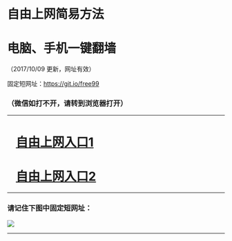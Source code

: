 ﻿# 自由上网简易方法

# 电脑、手机一键翻墙

（2017/10/09 更新，网址有效）

固定短网址：https://git.io/free99

### （微信如打不开，请转到浏览器打开）


***





# &nbsp;&nbsp; <a href="http://ft1930414162.fwq-tz-1001.info/fwqtz01.html?t=10090012752 " target="_blank">自由上网入口1</a>
# &nbsp;&nbsp; <a href="http://ft1863224067.fwq-tz-1002.info/fwqtz02.html?t=100900116261 " target="_blank">自由上网入口2</a>
***

### 请记住下图中固定短网址：

<img src="https://s3-us-west-2.amazonaws.com/fwq-1001/yjfq-20170905okok.png" /> 


***

